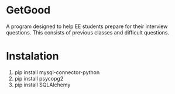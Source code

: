 # GetGood
A program designed to help EE students prepare for their interview questions. This consists of previous classes and difficult questions. 
# Instalation
1.  pip install mysql-connector-python
2.  pip install psycopg2 
3.  pip install SQLAlchemy
